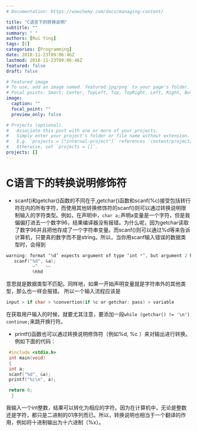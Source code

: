 ```yaml
---
# Documentation: https://wowchemy.com/docs/managing-content/

title: "C语言下的转换说明"
subtitle: ""
summary: " "
authors: [Rui Ying]
tags: [C]
categories: [Programming]
date: 2018-11-23T09:06:46Z
lastmod: 2018-11-23T09:06:46Z
featured: false
draft: false

# Featured image
# To use, add an image named `featured.jpg/png` to your page's folder.
# Focal points: Smart, Center, TopLeft, Top, TopRight, Left, Right, BottomLeft, Bottom, BottomRight.
image:
  caption: ""
  focal_point: ""
  preview_only: false

# Projects (optional).
#   Associate this post with one or more of your projects.
#   Simply enter your project's folder or file name without extension.
#   E.g. `projects = ["internal-project"]` references `content/project/deep-learning/index.md`.
#   Otherwise, set `projects = []`.
projects: []
---
```

# C语言下的转换说明修饰符

* scanf()和getchar()函数的不同在于,getchar()函数和scanf(%c)接受包括转行符在内的所有字符，而使用其他转换修饰符的scanf()则可以通过转换说明限制输入的字符类型。例如，在声明中，`char a;`声明a变量是一个字符，但是我偏偏打进去一个数字96，结果编译器没有报错。为什么呢，因为getchar读取了数字96并且把他存成了一个字符串变量。而scanf()则可以通过%d等来告诉计算机，只要真的数字而不是string。所以，当你用scanf输入错误的数据类型时，会得到

```C
warning: format ‘%d’ expects argument of type ‘int *’, but argument 2 has type ‘char *’ [-Wformat=]
   scanf("%d", &a);
          ~^   ~~
          %hhd
```

意思就是数据类型不匹配。同样地，如果一开始声明变量就是字符串外的其他类型，那么也一样会报错。
所以一个输入流程应该是

```C
input > if char > %convertion(if %c or getchar: pass) > variable
```

在获取用户输入的时候，就要尤其注意，要添加一段`while (getchar() != '\n') continue;`来跳开换行符。

* printf()函数也可以通过转换说明修饰符（例如%d, %c ）来对输出进行转换。例如下面的代码：

```C
 #include <stdio.h>
 int main(void)
 {
 int a;
 scanf("%d", &a);
 printf("%c\n", a);

 return 0;
  }
```

我输入一个int整数，结果可以转化为相应的字符。因为在计算机中，无论是整数还是字符，都只是二进制的01序列而已。所以，转换说明也相当于一个翻译的作用，例如将十进制输出为十六进制（%x）。

